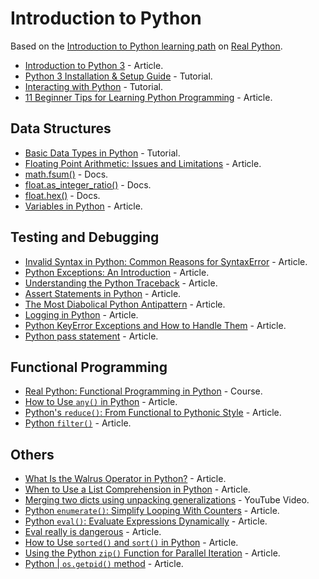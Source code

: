 # Introduction to Python

Based on the [Introduction to Python learning path](https://realpython.com/learning-paths/python3-introduction/) on [Real Python](https://realpython.com/).

* [Introduction to Python 3](https://realpython.com/python-introduction/) - Article.
* [Python 3 Installation & Setup Guide](https://realpython.com/installing-python/) - Tutorial.
* [Interacting with Python](https://realpython.com/interacting-with-python/) - Tutorial.
* [11 Beginner Tips for Learning Python Programming](https://realpython.com/python-beginner-tips/) - Article.

## Data Structures

* [Basic Data Types in Python](https://realpython.com/python-data-types/) - Tutorial.
* [Floating Point Arithmetic: Issues and Limitations](https://docs.python.org/3.6/tutorial/floatingpoint.html) - Article.
* [math.fsum()](https://docs.python.org/3.6/library/math.html#math.fsum) - Docs.
* [float.as_integer_ratio()](https://docs.python.org/3.6/library/stdtypes.html#float.as_integer_ratio) - Docs.
* [float.hex()](https://docs.python.org/3.6/library/stdtypes.html#float.hex) - Docs.
* [Variables in Python](https://realpython.com/python-variables/) - Article.

## Testing and Debugging

* [Invalid Syntax in Python: Common Reasons for SyntaxError](https://realpython.com/invalid-syntax-python/) - Article.
* [Python Exceptions: An Introduction](https://realpython.com/python-exceptions/) - Article.
* [Understanding the Python Traceback](https://realpython.com/python-traceback/) - Article.
* [Assert Statements in Python](https://dbader.org/blog/python-assert-tutorial) - Article.
* [The Most Diabolical Python Antipattern](https://realpython.com/the-most-diabolical-python-antipattern/) - Article.
* [Logging in Python](https://realpython.com/python-logging/) - Article.
* [Python KeyError Exceptions and How to Handle Them](https://realpython.com/python-keyerror/) - Article.
* [Python pass statement](https://www.programiz.com/python-programming/pass-statement) - Article.

## Functional Programming

* [Real Python: Functional Programming in Python](https://realpython.com/courses/functional-programming-python/) - Course.
* [How to Use `any()` in Python](https://realpython.com/any-python/) - Article.
* [Python's `reduce()`: From Functional to Pythonic Style](https://realpython.com/python-reduce-function/) - Article.
* [Python `filter()`](https://www.programiz.com/python-programming/methods/built-in/filter) - Article.

## Others

* [What Is the Walrus Operator in Python?](https://medium.com/better-programming/what-is-the-walrus-operator-in-python-5846eaeb9d95) - Article.
* [When to Use a List Comprehension in Python](https://realpython.com/list-comprehension-python/) - Article.
* [Merging two dicts using unpacking generalizations](https://youtu.be/Duexw08KaC8) - YouTube Video.
* [Python `enumerate()`: Simplify Looping With Counters](https://realpython.com/python-enumerate/) - Article.
* [Python `eval()`: Evaluate Expressions Dynamically](https://realpython.com/python-eval-function/) - Article.
* [Eval really is dangerous](https://nedbatchelder.com/blog/201206/eval_really_is_dangerous.html) - Article.
* [How to Use `sorted()` and `sort()` in Python](https://realpython.com/python-sort/) - Article.
* [Using the Python `zip()` Function for Parallel Iteration](https://realpython.com/python-zip-function/) - Article.
* [Python | `os.getpid()` method](https://www.geeksforgeeks.org/python-os-getpid-method/) - Article.
